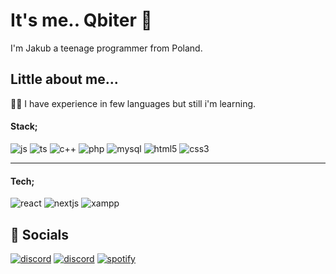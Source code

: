 
# It's me.. Qbiter 👋
I'm Jakub a teenage programmer from Poland. 

## Little about me...
👩‍💻 I have experience in few languages but still i'm learning.


#### Stack;
![js](https://img.shields.io/badge/JAVASCRIPT-000000?style=for-the-badge&logo=javascript)
![ts](https://img.shields.io/badge/typescript-000000?style=for-the-badge&logo=typescript)
![c++](https://img.shields.io/badge/C++-000000?style=for-the-badge&logo=cplusplus&logoColor=blue)
![php](https://img.shields.io/badge/php-000000?style=for-the-badge&logo=php)
![mysql](https://img.shields.io/badge/mysql-000000?style=for-the-badge&logo=mysql)
![html5](https://img.shields.io/badge/HTML5-000000?style=for-the-badge&logo=html5)
![css3](https://img.shields.io/badge/CSS3-000000?style=for-the-badge&logo=css3&logoColor=blue)

-----

#### Tech;
![react](https://img.shields.io/badge/react-262626?style=for-the-badge&logo=react)
![nextjs](https://img.shields.io/badge/next-0d0d0d?style=for-the-badge&logo=next.js)
![xampp](https://img.shields.io/badge/xampp-1a0f00?style=for-the-badge&logo=xampp)

## 🔗 Socials
[![discord](https://img.shields.io/badge/QBITER%238020-7289da?style=for-the-badge&logo=discord&logoColor=white)](https://discord.com/users/385119411427606541)
[![discord](https://img.shields.io/badge/QBITER%232137-7289da?style=for-the-badge&logo=discord&logoColor=white)](https://discord.com/users/772425201568055316)
[![spotify](https://img.shields.io/badge/QBITER-1DB954?style=for-the-badge&logo=spotify&logoColor=white)](https://open.spotify.com/user/a56r3hj0uz08zxqsdnjg0rio4?si=60176d56daf3407c)
